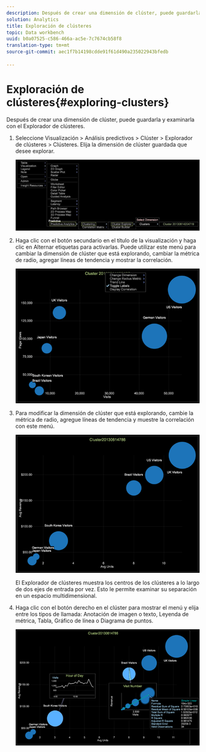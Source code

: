 ```yaml
---
description: Después de crear una dimensión de clúster, puede guardarla y examinarla con el Explorador de clústeres.
solution: Analytics
title: Exploración de clústeres
topic: Data workbench
uuid: b0a07525-c586-466a-ac5e-7c7674cb58f8
translation-type: tm+mt
source-git-commit: aec1f7b14198cdde91f61d490a235022943bfedb

---
```



# Exploración de clústeres{#exploring-clusters}

Después de crear una dimensión de clúster, puede guardarla y examinarla con el Explorador de clústeres.

1. Seleccione Visualización > Análisis predictivos > Clúster > Explorador de clústeres > Clústeres. Elija la dimensión de clúster guardada que desee explorar.

   ![](assets/explore_clusters_1.png)

1. Haga clic con el botón secundario en el título de la visualización y haga clic en Alternar etiquetas para activarlas. Puede utilizar este menú para cambiar la dimensión de clúster que está explorando, cambiar la métrica de radio, agregar líneas de tendencia y mostrar la correlación.

   ![](assets/explore_clusters_2.png)

1. Para modificar la dimensión de clúster que está explorando, cambie la métrica de radio, agregue líneas de tendencia y muestre la correlación con este menú.

   ![](assets/explore_clusters_3.png)

   El Explorador de clústeres muestra los centros de los clústeres a lo largo de dos ejes de entrada por vez. Esto le permite examinar su separación en un espacio multidimensional.

1. Haga clic con el botón derecho en el clúster para mostrar el menú y elija entre los tipos de llamada: Anotación de imagen o texto, Leyenda de métrica, Tabla, Gráfico de línea o Diagrama de puntos.

   ![](assets/explore_clusters_4.png)

